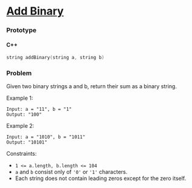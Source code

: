 # [Add Binary](https://leetcode.com/problems/add-binary/)

### Prototype

#### C++

```cpp
string addBinary(string a, string b)
```

### Problem

Given two binary strings a and b, return their sum as a binary string.

Example 1:
```
Input: a = "11", b = "1"
Output: "100"
```

Example 2:
```
Input: a = "1010", b = "1011"
Output: "10101"
```

Constraints:
* `1 <= a.length, b.length <= 104`
* `a` and `b` consist only of `'0'` or `'1'` characters.
* Each string does not contain leading zeros except for the zero itself.